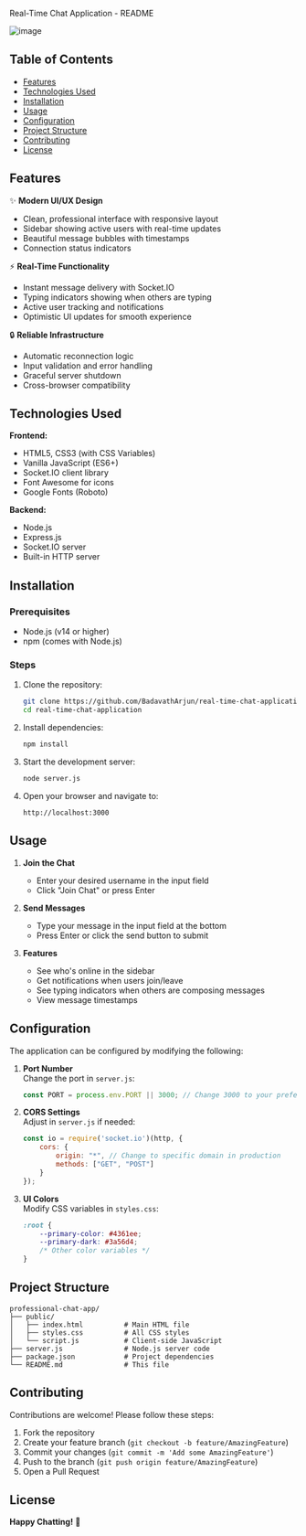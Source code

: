 Real-Time Chat Application - README

![image](https://github.com/user-attachments/assets/056492ca-863f-4e3a-9a19-f4c723cecc24)


## Table of Contents
- [Features](#features)
- [Technologies Used](#technologies-used)
- [Installation](#installation)
- [Usage](#usage)
- [Configuration](#configuration)
- [Project Structure](#project-structure)
- [Contributing](#contributing)
- [License](#license)

## Features

✨ **Modern UI/UX Design**
- Clean, professional interface with responsive layout
- Sidebar showing active users with real-time updates
- Beautiful message bubbles with timestamps
- Connection status indicators

⚡ **Real-Time Functionality**
- Instant message delivery with Socket.IO
- Typing indicators showing when others are typing
- Active user tracking and notifications
- Optimistic UI updates for smooth experience

🔒 **Reliable Infrastructure**
- Automatic reconnection logic
- Input validation and error handling
- Graceful server shutdown
- Cross-browser compatibility

## Technologies Used

**Frontend:**
- HTML5, CSS3 (with CSS Variables)
- Vanilla JavaScript (ES6+)
- Socket.IO client library
- Font Awesome for icons
- Google Fonts (Roboto)

**Backend:**
- Node.js
- Express.js
- Socket.IO server
- Built-in HTTP server

## Installation

### Prerequisites
- Node.js (v14 or higher)
- npm (comes with Node.js)

### Steps
1. Clone the repository:
   ```bash
   git clone https://github.com/BadavathArjun/real-time-chat-application.git
   cd real-time-chat-application
   ```

2. Install dependencies:
   ```bash
   npm install
   ```

3. Start the development server:
   ```bash
   node server.js
   ```

4. Open your browser and navigate to:
   ```
   http://localhost:3000
   ```

## Usage

1. **Join the Chat**
   - Enter your desired username in the input field
   - Click "Join Chat" or press Enter

2. **Send Messages**
   - Type your message in the input field at the bottom
   - Press Enter or click the send button to submit

3. **Features**
   - See who's online in the sidebar
   - Get notifications when users join/leave
   - See typing indicators when others are composing messages
   - View message timestamps

## Configuration

The application can be configured by modifying the following:

1. **Port Number**  
   Change the port in `server.js`:
   ```javascript
   const PORT = process.env.PORT || 3000; // Change 3000 to your preferred port
   ```

2. **CORS Settings**  
   Adjust in `server.js` if needed:
   ```javascript
   const io = require('socket.io')(http, {
       cors: {
           origin: "*", // Change to specific domain in production
           methods: ["GET", "POST"]
       }
   });
   ```

3. **UI Colors**  
   Modify CSS variables in `styles.css`:
   ```css
   :root {
       --primary-color: #4361ee;
       --primary-dark: #3a56d4;
       /* Other color variables */
   }
   ```

## Project Structure

```
professional-chat-app/
├── public/
│   ├── index.html          # Main HTML file
│   ├── styles.css          # All CSS styles
│   └── script.js           # Client-side JavaScript
├── server.js               # Node.js server code
├── package.json            # Project dependencies
└── README.md               # This file
```

## Contributing

Contributions are welcome! Please follow these steps:

1. Fork the repository
2. Create your feature branch (`git checkout -b feature/AmazingFeature`)
3. Commit your changes (`git commit -m 'Add some AmazingFeature'`)
4. Push to the branch (`git push origin feature/AmazingFeature`)
5. Open a Pull Request

## License

**Happy Chatting!** 🎉
